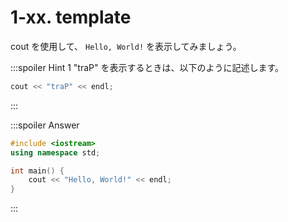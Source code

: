 # 1-xx. template

cout を使用して、 `Hello, World!` を表示してみましょう。

:::spoiler Hint 1
"traP" を表示するときは、以下のように記述します。

```cpp
cout << "traP" << endl;
```

:::

:::spoiler Answer

```cpp
#include <iostream>
using namespace std;

int main() {
    cout << "Hello, World!" << endl;
}
```

:::